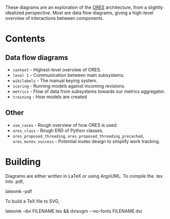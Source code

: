 These diagrams are an exploration of the
[ORES](https://meta.wikimedia.org/wiki/Objective_Revision_Evaluation_Service)
architecture, from a slightly idealized perspective.  Most are data flow
diagrams, giving a high-level overview of interactions between components.

Contents
===

Data flow diagrams
---
* `context` - Highest-level overview of ORES.
* `level 1` - Communication between main subsystems.
* `wikilabels` - The manual keying system.
* `scoring` - Running models against incoming revisions.
* `metrics` - Flow of data from subsystems towards our metrics aggregator.
* `training` - How models are created

Other
---
* `use_cases` - Rough overview of how ORES is used.
* `ores_class` - Rough ERD of Python classes.
* `ores_proposed_threading`, `ores_proposed_threading_precached`, `ores_mutex_success` - Potential mutex design to simplify work tracking.

Building
===

Diagrams are either written in LaTeX or using ArgoUML.  To compile the .tex into .pdf,

  latexmk -pdf

To build a TeX file to SVG,

  latexmk -dvi FILENAME.tex && dvisvgm --no-fonts FILENAME.dvi
